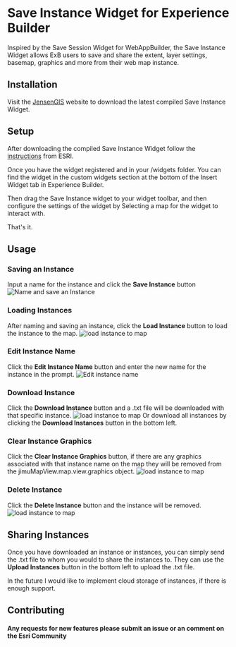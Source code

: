 # Save Instance Widget for Experience Builder
Inspired by the Save Session Widget for WebAppBuilder, the Save Instance Widget allows ExB users to save and share the extent, layer settings, basemap, graphics and more from their web map instance.

## Installation
Visit the [JensenGIS](https://jensengis.com) website to download the latest compiled Save Instance Widget.

## Setup
After downloading the compiled Save Instance Widget follow the [instructions](https://doc.arcgis.com/en/experience-builder/11.0/configure-widgets/add-custom-widgets.htm) from ESRI.

Once you have the widget registered and in your /widgets folder. You can find the widget in the custom widgets section at the bottom of the Insert Widget tab in Experience Builder.

Then drag the Save Instance widget to your widget toolbar, and then configure the settings of the widget by Selecting a map for the widget to interact with.

That's it.

## Usage

### Saving an Instance
Input a name for the instance and click the **Save Instance** button
![Name and save an Instance](/your-extensions/widgets/saveInstance/images/instanceName.png)

### Loading Instances
After naming and saving an instance, click the **Load Instance** button to load the instance to the map.
![load instance to map](/your-extensions/widgets/saveInstance/images/instanceLoad.png)

### Edit Instance Name
Click the **Edit Instance Name** button and enter the new name for the instance in the prompt.
![Edit instance name](/your-extensions/widgets/saveInstance/images/instanceRename.png)

### Download Instance
Click the **Download Instance** button and a .txt file will be downloaded with that specific instance.
![load instance to map](/your-extensions/widgets/saveInstance/images/instanceDownload.png)
Or download all instances by clicking the **Download Instances** button in the bottom left.

### Clear Instance Graphics
Click the **Clear Instance Graphics** button, if there are any graphics associated with that instance name on the map they will be removed from the jimuMapView.map.view.graphics object.
![load instance to map](/your-extensions/widgets/saveInstance/images/instanceClearGraphics.png)

### Delete Instance
Click the **Delete Instance** button and the instance will be removed.
![load instance to map](/your-extensions/widgets/saveInstance/images/instanceDelete.png)



## Sharing Instances
Once you have downloaded an instance or instances, you can simply send the .txt file to whom you would to share the instances to. They can use the **Upload Instances** button in the bottom left to upload the .txt file.

In the future I would like to implement cloud storage of instances, if there is enough support.





## Contributing

#### Any requests for new features please submit an issue or an comment on the Esri Community

